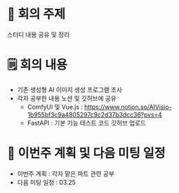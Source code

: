 # 📌 회의 주제
스터디 내용 공유 및 정리 

# 🗒️ 회의 내용
- 기존 생성형 AI 이미지 생성 프로그램 조사
- 각자 공부한 내용 노션 및 깃허브에 공유
  - ComfyUI 및 Vue.js : https://www.notion.so/AIVisio-1b955bf3c9a4805297c9c2d37b3dcc36?pvs=4
  - FastAPI : 기본 기능 테스트 코드 깃허브 업로드

# 💭 이번주 계획 및 다음 미팅 일정
- 이번주 계획 : 각자 맡은 파트 관련 공부
- 다음 미팅 일정 : 03.25
